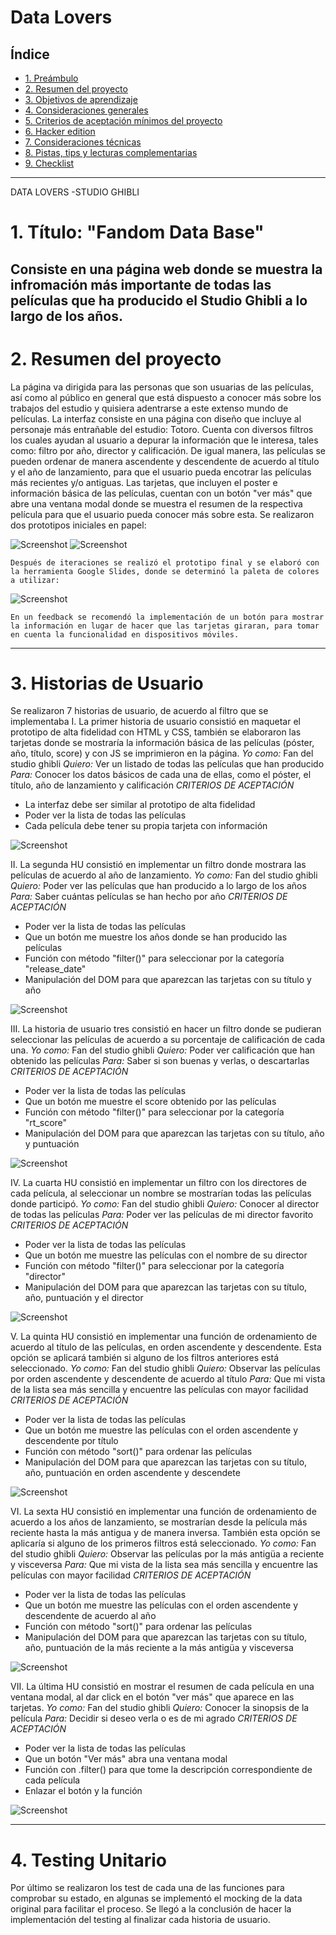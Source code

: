 # Data Lovers

## Índice

* [1. Preámbulo](#1-preámbulo)
* [2. Resumen del proyecto](#2-resumen-del-proyecto)
* [3. Objetivos de aprendizaje](#3-objetivos-de-aprendizaje)
* [4. Consideraciones generales](#4-consideraciones-generales)
* [5. Criterios de aceptación mínimos del proyecto](#5-criterios-de-aceptación-mínimos-del-proyecto)
* [6. Hacker edition](#6-hacker-edition)
* [7. Consideraciones técnicas](#7-consideraciones-técnicas)
* [8. Pistas, tips y lecturas complementarias](#8-pistas-tips-y-lecturas-complementarias)
* [9. Checklist](#9-checklist)

***

DATA LOVERS -STUDIO GHIBLI
# 1. Título: "Fandom Data Base"
Consiste en una página web donde se muestra la infromación más importante de todas las películas que ha producido el Studio Ghibli a lo largo de los años.
---------------------------------------------------------
# 2. Resumen del proyecto
La página va dirigida para las personas que son usuarias de las películas, así como al público en general que está dispuesto a conocer más sobre los trabajos del estudio y quisiera adentrarse a este extenso mundo de películas.
La interfaz consiste en una página con diseño que incluye al personaje más entrañable del estudio: Totoro. Cuenta con diversos filtros los cuales ayudan al usuario a depurar la información que le interesa, tales como: filtro por año, director y calificación. De igual manera, las películas se pueden ordenar de manera ascendente y descendente de acuerdo al título y el año de lanzamiento, para que el usuario pueda encotrar las películas más recientes y/o antiguas.
Las tarjetas, que incluyen el poster e información básica de las películas, cuentan con un botón "ver más" que abre una ventana modal donde se muestra el resumen de la respectiva película para que el usuario pueda conocer más sobre esta.
    Se realizaron dos prototipos iniciales en papel:


![Screenshot](https://github.com/ColetteOrdz/CDMX011-data-lovers/blob/development/src/img/prototipo_lapiz.jpg)
![Screenshot](phttps://github.com/ColetteOrdz/CDMX011-data-lovers/blob/development/src/img/prototipo_lapiz0.jpeg)

    Después de iteraciones se realizó el prototipo final y se elaboró con la herramienta Google Slides, donde se determinó la paleta de colores a utilizar:

![Screenshot](https://github.com/ColetteOrdz/CDMX011-data-lovers/blob/development/src/img/prototipo_alta_fidelidad_1.png)

    En un feedback se recomendó la implementación de un botón para mostrar la información en lugar de hacer que las tarjetas giraran, para tomar en cuenta la funcionalidad en dispositivos móviles.
---------------------------------------------------------
# 3. Historias de Usuario
Se realizaron 7 historias de usuario, de acuerdo al filtro que se implementaba
I. La primer historia de usuario consistió en maquetar el prototipo de alta fidelidad con HTML y CSS, también se elaboraron las tarjetas donde se mostraría la información básica de las películas (póster, año, título, score) y con JS se imprimieron en la página.
*Yo como:*
Fan del studio ghibli
*Quiero:*
Ver un listado de todas las películas que han producido
*Para:*
Conocer los datos básicos de cada una de ellas, como el póster, el título, año de lanzamiento y calificación
*CRITERIOS DE ACEPTACIÓN*
- La interfaz debe ser similar al prototipo de alta fidelidad
- Poder ver la lista de todas las películas
- Cada película debe tener su propia tarjeta con información


![Screenshot](https://github.com/ColetteOrdz/CDMX011-data-lovers/blob/development/src/img/prototipo_hu1.png)

II. La segunda HU consistió en implementar un filtro donde mostrara las películas de acuerdo al año de lanzamiento.
*Yo como:*
Fan del studio ghibli
*Quiero:*
Poder ver las películas que han producido a lo largo de los años
*Para:*
Saber cuántas películas se han hecho por año
*CRITERIOS DE ACEPTACIÓN*
- Poder ver la lista de todas las películas
- Que un botón me muestre los años donde se han producido las películas
- Función con método "filter()" para seleccionar por la categoría "release_date"
- Manipulación del DOM para que aparezcan las tarjetas con su título y año


![Screenshot](https://github.com/ColetteOrdz/CDMX011-data-lovers/blob/development/src/img/hu_2.png)


III. La historia de usuario tres consistió en hacer un filtro donde se pudieran seleccionar las películas de acuerdo a su porcentaje de calificación de cada una.
*Yo como:*
Fan del studio ghibli
*Quiero:*
Poder ver calificación que han obtenido las películas
*Para:*
Saber si son buenas y verlas, o descartarlas
*CRITERIOS DE ACEPTACIÓN*
- Poder ver la lista de todas las películas
- Que un botón me muestre el score obtenido por las películas
- Función con método "filter()" para seleccionar por la categoría "rt_score"
- Manipulación del DOM para que aparezcan las tarjetas con su título, año y puntuación


![Screenshot](https://github.com/ColetteOrdz/CDMX011-data-lovers/blob/development/src/img/hu_3.png)

IV. La cuarta HU consistió en implementar un filtro con los directores de cada película, al seleccionar un nombre se mostrarían todas las películas donde participó.
*Yo como:*
Fan del studio ghibli
*Quiero:*
Conocer al director de todas las películas
*Para:*
Poder ver las películas de mi director favorito
*CRITERIOS DE ACEPTACIÓN*
- Poder ver la lista de todas las películas
- Que un botón me muestre las películas con el nombre de su director
- Función con método "filter()" para seleccionar por la categoría "director"
- Manipulación del DOM para que aparezcan las tarjetas con su título, año, puntuación y el director 


![Screenshot](https://github.com/ColetteOrdz/CDMX011-data-lovers/blob/development/src/img/hu_4.png)

V. La quinta HU consistió en implementar una función de ordenamiento de acuerdo al título de las películas, en orden ascendente y descendente. Esta opción se aplicará también si alguno de los filtros anteriores está seleccionado.
*Yo como:*
Fan del studio ghibli
*Quiero:*
Observar las películas por orden ascendente y descendente de acuerdo al título
*Para:*
Que mi vista de la lista sea más sencilla y encuentre las películas con mayor facilidad
*CRITERIOS DE ACEPTACIÓN*
- Poder ver la lista de todas las películas
- Que un botón me muestre las películas con el orden ascendente y descendente por título
- Función con método "sort()" para ordenar las películas
- Manipulación del DOM para que aparezcan las tarjetas con su título, año, puntuación en orden ascendente y descendete 


![Screenshot](https://github.com/ColetteOrdz/CDMX011-data-lovers/blob/development/src/img/hu_5.png)

VI. La sexta HU consistió en implementar una función de ordenamiento de acuerdo a los años de lanzamiento, se mostrarían desde la película más reciente hasta la más antigua y de manera inversa. También esta opción se aplicaría si alguno de los primeros filtros está seleccionado.
*Yo como:*
Fan del studio ghibli
*Quiero:*
Observar las películas por la más antigüa a reciente y visceversa
*Para:*
Que mi vista de la lista sea más sencilla y encuentre las películas con mayor facilidad
*CRITERIOS DE ACEPTACIÓN*
- Poder ver la lista de todas las películas
- Que un botón me muestre las películas con el orden ascendente y descendente de acuerdo al año
- Función con método "sort()" para ordenar las películas
- Manipulación del DOM para que aparezcan las tarjetas con su título, año, puntuación de la más reciente a la más antigüa y visceversa


![Screenshot](https://github.com/ColetteOrdz/CDMX011-data-lovers/blob/development/src/img/hu_6.png)

VII. La última HU consistió en mostrar el resumen de cada película en una ventana modal, al dar click en el botón "ver más" que aparece en las tarjetas.
*Yo como:*
Fan del studio ghibli
*Quiero:*
Conocer la sinopsis de la película 
*Para:*
Decidir si deseo verla o es de mi agrado
*CRITERIOS DE ACEPTACIÓN*
- Poder ver la lista de todas las películas
- Que un botón "Ver más" abra una ventana modal 
- Función con .filter() para que tome la descripción correspondiente de cada película
- Enlazar el botón y la función


![Screenshot](hhttps://github.com/ColetteOrdz/CDMX011-data-lovers/blob/development/src/img/hu_7.png)

---------------------------------------------------------
# 4. Testing Unitario
Por último se realizaron los test de cada una de las funciones para comprobar su estado, en algunas se implementó el mocking de la data original para facilitar el proceso.
Se llegó a la conclusión de hacer la implementación del testing al finalizar cada historia de usuario.